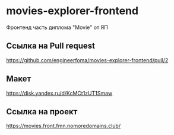 # movies-explorer-frontend
Фронтенд часть диплома "Movie" от ЯП

## Ссылка на Pull request 
https://github.com/engineerfoma/movies-explorer-frontend/pull/2

## Макет 
https://disk.yandex.ru/d/KcMCt1zUT1Smaw

## Ссылка на проект
https://movies.front.fmn.nomoredomains.club/